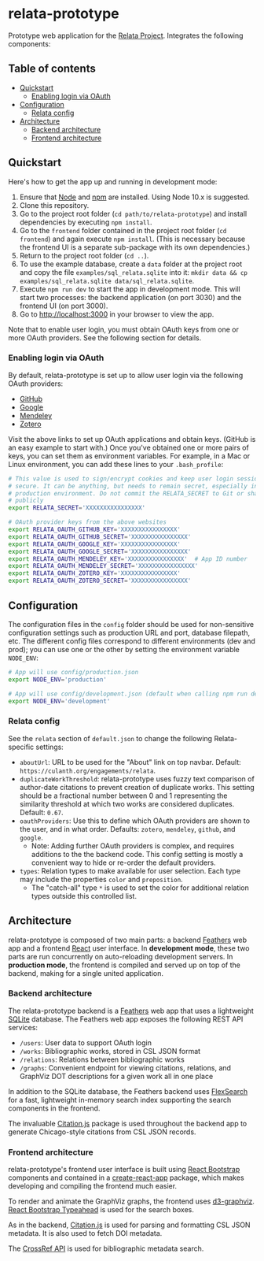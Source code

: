 # relata-prototype

Prototype web application for the [Relata Project](https://culanth.org/engagements/relata). Integrates the following components:

## Table of contents

* [Quickstart](#quickstart)
  + [Enabling login via OAuth](#enabling-login-via-oauth)
* [Configuration](#configuration)
  + [Relata config](#relata-config)
* [Architecture](#architecture)
  + [Backend architecture](#backend-architecture)
  + [Frontend architecture](#frontend-architecture)

## Quickstart

Here's how to get the app up and running in development mode:

1. Ensure that [Node](https://nodejs.org) and [npm](https://www.npmjs.com) are installed. Using Node 10.x is suggested.
2. Clone this repository.
3. Go to the project root folder (`cd path/to/relata-prototype`) and install dependencies by executing `npm install`.
4. Go to the `frontend` folder contained in the project root folder (`cd frontend`) and again execute `npm install`. (This is necessary because the frontend UI is a separate sub-package with its own dependencies.)
5. Return to the project root folder (`cd ..`).
6. To use the example database, create a `data` folder at the project root and copy the file `examples/sql_relata.sqlite` into it: `mkdir data && cp examples/sql_relata.sqlite data/sql_relata.sqlite`.
7. Execute `npm run dev` to start the app in development mode. This will start two processes: the backend application (on port 3030) and the frontend UI (on port 3000).
8. Go to <http://localhost:3000> in your browser to view the app.

Note that to enable user login, you must obtain OAuth keys from one or more OAuth providers. See the following section for details.

### Enabling login via OAuth

By default, relata-prototype is set up to allow user login via the following OAuth providers:

* [GitHub](https://developer.github.com/apps/building-oauth-apps/creating-an-oauth-app/)
* [Google](https://developers.google.com/identity/protocols/OAuth2)
* [Mendeley](https://dev.mendeley.com/reference/topics/application_registration.html)
* [Zotero](https://www.zotero.org/support/dev/web_api/v3/oauth)

Visit the above links to set up OAuth applications and obtain keys. (GitHub is an easy example to start with.) Once you've obtained one or more pairs of keys, you can set them as environment variables. For example, in a Mac or Linux environment, you can add these lines to your `.bash_profile`:

```bash
# This value is used to sign/encrypt cookies and keep user login sessions
# secure. It can be anything, but needs to remain secret, especially in a
# production environment. Do not commit the RELATA_SECRET to Git or share it
# publicly
export RELATA_SECRET='XXXXXXXXXXXXXXXX'

# OAuth provider keys from the above websites
export RELATA_OAUTH_GITHUB_KEY='XXXXXXXXXXXXXXXX'
export RELATA_OAUTH_GITHUB_SECRET='XXXXXXXXXXXXXXXX'
export RELATA_OAUTH_GOOGLE_KEY='XXXXXXXXXXXXXXXX'
export RELATA_OAUTH_GOOGLE_SECRET='XXXXXXXXXXXXXXXX'
export RELATA_OAUTH_MENDELEY_KEY='XXXXXXXXXXXXXXXX'  # App ID number
export RELATA_OAUTH_MENDELEY_SECRET='XXXXXXXXXXXXXXXX'
export RELATA_OAUTH_ZOTERO_KEY='XXXXXXXXXXXXXXXX'
export RELATA_OAUTH_ZOTERO_SECRET='XXXXXXXXXXXXXXXX'
```

## Configuration

The configuration files in the `config` folder should be used for non-sensitive configuration settings such as production URL and port, database filepath, etc. The different config files correspond to different environments (dev and prod); you can use one or the other by setting the environment variable `NODE_ENV`:

```bash
# App will use config/production.json
export NODE_ENV='production'

# App will use config/development.json (default when calling npm run dev)
export NODE_ENV='development'
```

### Relata config

See the `relata` section of `default.json` to change the following Relata-specific settings:

* `aboutUrl`: URL to be used for the "About" link on top navbar. Default: `https://culanth.org/engagements/relata`.
* `duplicateWorkThreshold`: relata-prototype uses fuzzy text comparison of author-date citations to prevent creation of duplicate works. This setting should be a fractional number between 0 and 1 representing the similarity threshold at which two works are considered duplicates. Default: `0.67`.
* `oauthProviders`: Use this to define which OAuth providers are shown to the user, and in what order. Defaults: `zotero`, `mendeley`, `github`, and `google`.
  + Note: Adding further OAuth providers is complex, and requires additions to the the backend code. This config setting is mostly a convenient way to hide or re-order the default providers.
* `types`: Relation types to make available for user selection. Each type may include the properties `color` and `preposition`.
  + The "catch-all" type `*` is used to set the color for additional relation types outside this controlled list.

## Architecture

relata-prototype is composed of two main parts: a backend [Feathers](https://feathersjs.com) web app and a frontend [React](https://reactjs.org) user interface. In __development mode__, these two parts are run concurrently on auto-reloading development servers. In __production mode__, the frontend is compiled and served up on top of the backend, making for a single united application.

### Backend architecture

The relata-prototype backend is a [Feathers](https://feathersjs.com) web app that uses a lightweight [SQLite](https://www.sqlite.org/index.html) database. The Feathers web app exposes the following REST API services:

* `/users`: User data to support OAuth login
* `/works`: Bibliographic works, stored in CSL JSON format
* `/relations`: Relations between bibliographic works
* `/graphs`: Convenient endpoint for viewing citations, relations, and GraphViz DOT descriptions for a given work all in one place

In addition to the SQLite database, the Feathers backend uses [FlexSearch](https://github.com/nextapps-de/flexsearch) for a fast, lightweight in-memory search index supporting the search components in the frontend.

The invaluable [Citation.js](https://citation.js.org) package is used throughout the backend app to generate Chicago-style citations from CSL JSON records.

### Frontend architecture

relata-prototype's frontend user interface is built using [React Bootstrap](https://react-bootstrap.github.io) components and contained in a [create-react-app](https://create-react-app.dev) package, which makes developing and compiling the frontend much easier.

To render and animate the GraphViz graphs, the frontend uses [d3-graphviz](https://github.com/magjac/d3-graphviz). [React Bootstrap Typeahead](http://ericgio.github.io/react-bootstrap-typeahead) is used for the search boxes.

As in the backend, [Citation.js](https://citation.js.org) is used for parsing and formatting CSL JSON metadata. It is also used to fetch DOI metadata.

The [CrossRef API](https://github.com/scienceai/crossref) is used for bibliographic metadata search.
